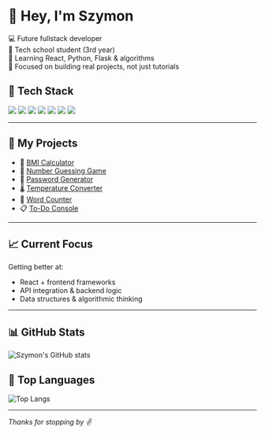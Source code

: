 # 👋 Hey, I'm Szymon

💻 Future fullstack developer  
🏫 Tech school student (3rd year)  
🧠 Learning React, Python, Flask & algorithms  
🎯 Focused on building real projects, not just tutorials  

## 🧰 Tech Stack

<img src="https://img.shields.io/badge/HTML5-E34F26?style=flat&logo=html5&logoColor=white"/>
<img src="https://img.shields.io/badge/CSS3-1572B6?style=flat&logo=css3&logoColor=white"/>
<img src="https://img.shields.io/badge/JavaScript-F7DF1E?style=flat&logo=javascript&logoColor=black"/>
<img src="https://img.shields.io/badge/Python-3776AB?style=flat&logo=python&logoColor=white"/>
<img src="https://img.shields.io/badge/Flask-000000?style=flat&logo=flask&logoColor=white"/>
<img src="https://img.shields.io/badge/React-61DAFB?style=flat&logo=react&logoColor=black"/>
<img src="https://img.shields.io/badge/GitHub-181717?style=flat&logo=github&logoColor=white"/>

---

## 📂 My Projects

- 🔢 [BMI Calculator](https://github.com/walczxak/bmi-calculator)
- 🧠 [Number Guessing Game](https://github.com/walczxak/number-guessing-game)
- 🔐 [Password Generator](https://github.com/walczxak/password-generator)
- 🌡️ [Temperature Converter](https://github.com/walczxak/temperature-converter)
- 📝 [Word Counter](https://github.com/walczxak/word-counter)
- 📋 [To-Do Console](https://github.com/walczxak/todo-console)

---

## 📈 Current Focus

Getting better at:
- React + frontend frameworks  
- API integration & backend logic  
- Data structures & algorithmic thinking

---

## 📊 GitHub Stats

![Szymon's GitHub stats](https://github-readme-stats.vercel.app/api?username=walczxak&show_icons=true&theme=radical&hide_title=true)

## 🧠 Top Languages

![Top Langs](https://github-readme-stats.vercel.app/api/top-langs/?username=walczxak&layout=compact&theme=radical)

---

_Thanks for stopping by ✌️_
